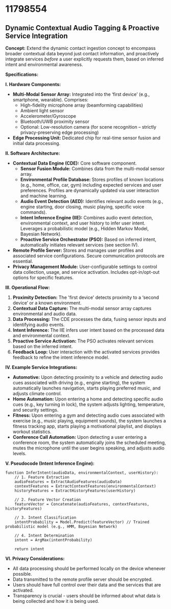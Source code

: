 # 11798554

## Dynamic Contextual Audio Tagging & Proactive Service Integration

**Concept:** Extend the dynamic contact ingestion concept to encompass broader contextual data beyond just contact information, and proactively integrate services *before* a user explicitly requests them, based on inferred intent and environmental awareness.

**Specifications:**

**I. Hardware Components:**

*   **Multi-Modal Sensor Array:** Integrated into the ‘first device’ (e.g., smartphone, wearable). Comprises:
    *   High-fidelity microphone array (beamforming capabilities)
    *   Ambient light sensor
    *   Accelerometer/Gyroscope
    *   Bluetooth/UWB proximity sensor
    *   Optional: Low-resolution camera (for scene recognition – strictly privacy-preserving edge processing)
*   **Edge Processing Unit:** Dedicated chip for real-time sensor fusion and initial data processing.

**II. Software Architecture:**

*   **Contextual Data Engine (CDE):** Core software component.
    *   **Sensor Fusion Module:** Combines data from the multi-modal sensor array.
    *   **Environmental Profile Database:** Stores profiles of known locations (e.g., home, office, car, gym) including expected services and user preferences. Profiles are dynamically updated via user interaction and machine learning.
    *   **Audio Event Detection (AED):** Identifies relevant audio events (e.g., engine starting, door closing, music playing, specific voice commands).
    *   **Intent Inference Engine (IIE):**  Combines audio event detection, environmental context, and user history to infer user intent.  Leverages a probabilistic model (e.g., Hidden Markov Model, Bayesian Network).
    *   **Proactive Service Orchestrator (PSO):**  Based on inferred intent, automatically initiates relevant services (see section IV).
*   **Remote Profile Server:** Stores and manages user profiles and associated service configurations.  Secure communication protocols are essential.
*   **Privacy Management Module:**  User-configurable settings to control data collection, usage, and service activation.  Includes opt-in/opt-out options for specific features.

**III. Operational Flow:**

1.  **Proximity Detection:** The 'first device' detects proximity to a ‘second device’ or a known environment.
2.  **Contextual Data Capture:** The multi-modal sensor array captures environmental and audio data.
3.  **Data Processing:** The CDE processes the data, fusing sensor inputs and identifying audio events.
4.  **Intent Inference:** The IIE infers user intent based on the processed data and environmental context.
5.  **Proactive Service Activation:** The PSO activates relevant services based on the inferred intent.
6.  **Feedback Loop:** User interaction with the activated services provides feedback to refine the intent inference model.

**IV. Example Service Integrations:**

*   **Automotive:** Upon detecting proximity to a vehicle and detecting audio cues associated with driving (e.g., engine starting), the system automatically launches navigation, starts playing preferred music, and adjusts climate control.
*   **Home Automation:** Upon entering a home and detecting specific audio cues (e.g., key turning in lock), the system adjusts lighting, temperature, and security settings.
*   **Fitness:** Upon entering a gym and detecting audio cues associated with exercise (e.g., music playing, equipment sounds), the system launches a fitness tracking app, starts playing a motivational playlist, and displays workout statistics.
*   **Conference Call Automation:** Upon detecting a user entering a conference room, the system automatically joins the scheduled meeting, mutes the microphone until the user begins speaking, and adjusts audio levels.

**V. Pseudocode (Intent Inference Engine):**

```
function InferIntent(audioData, environmentalContext, userHistory):
    // 1. Feature Extraction
    audioFeatures = ExtractAudioFeatures(audioData)
    contextFeatures = ExtractContextFeatures(environmentalContext)
    historyFeatures = ExtractHistoryFeatures(userHistory)

    // 2. Feature Vector Creation
    featureVector = Concatenate(audioFeatures, contextFeatures, historyFeatures)

    // 3. Intent Classification
    intentProbability = Model.Predict(featureVector) // Trained probabilistic model (e.g., HMM, Bayesian Network)

    // 4. Intent Determination
    intent = ArgMax(intentProbability)

    return intent
```

**VI. Privacy Considerations:**

*   All data processing should be performed locally on the device whenever possible.
*   Data transmitted to the remote profile server should be encrypted.
*   Users should have full control over their data and the services that are activated.
*   Transparency is crucial - users should be informed about what data is being collected and how it is being used.